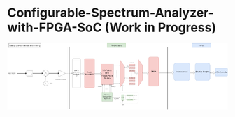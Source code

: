 # Configurable-Spectrum-Analyzer-with-FPGA-SoC (Work in Progress)


![Block-diagram](https://github.com/Kalache-abdesattar/Configurable-Spectrum-Analyzer-with-FPGA-SoC/blob/main/fft/output_files/spectrum-analyzer-block-diagram.png)
